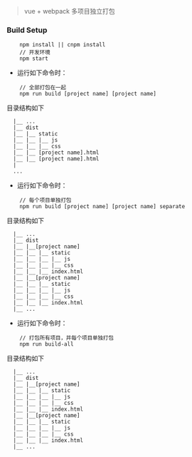 
> vue + webpack 多项目独立打包

### Build Setup

```
    npm install || cnpm install
    // 开发环境
    npm start
```
+ 运行如下命令时：

```
    // 全部打包在一起
    npm run build [project name] [project name]
```

目录结构如下

```
  |__ ...
  |__ dist
  |__ |__ static
  |__ |__ |__ js
  |__ |__ |__ css
  |__ |__ [project name].html
  |__ |__ [project name].html
  |
  ...
```

+ 运行如下命令时：

```
    // 每个项目单独打包
    npm run build [project name] [project name] separate
```

目录结构如下

```
  |__ ...
  |__ dist
  |__ |__[project name]
  |__ |__ |__ static
  |__ |__ |__ |__ js
  |__ |__ |__ |__ css
  |__ |__ |__ index.html
  |__ |__[project name]
  |__ |__ |__ static
  |__ |__ |__ |__ js
  |__ |__ |__ |__ css
  |__ |__ |__ index.html
  |__ ...
```

+ 运行如下命令时：

```
    // 打包所有项目，并每个项目单独打包
    npm run build-all
```

目录结构如下

```
  |__ ...
  |__ dist
  |__ |__[project name]
  |__ |__ |__ static
  |__ |__ |__ |__ js
  |__ |__ |__ |__ css
  |__ |__ |__ index.html
  |__ |__[project name]
  |__ |__ |__ static
  |__ |__ |__ |__ js
  |__ |__ |__ |__ css
  |__ |__ |__ index.html
  |__ ...
```
